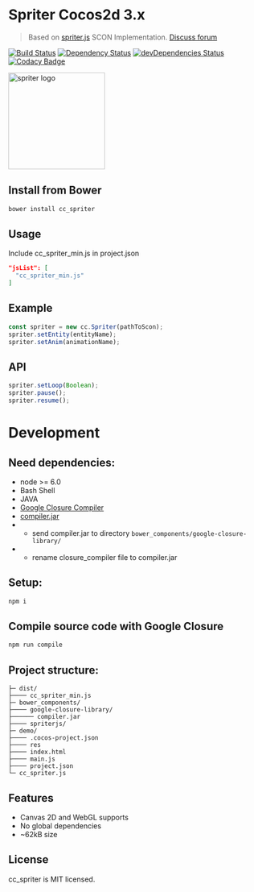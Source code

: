 # Spriter Cocos2d 3.x 
> Based on [spriter.js](https://github.com/flyover/spriter.js) SCON Implementation. [Discuss forum](https://brashmonkey.com/forum/index.php?/topic/4474-using-spriter-animations-in-cocos2d-js/)

[![Build Status](https://travis-ci.org/gotois/cc_spriter.svg?branch=master)](https://travis-ci.org/gotois/cc_spriter)
[![Dependency Status](https://david-dm.org/gotois/cc_spriter.svg)](https://david-dm.org/gotois/cc_spriter)
[![devDependencies Status](https://david-dm.org/gotois/cc_spriter/dev-status.svg)](https://david-dm.org/gotois/cc_spriter?type=dev)
[![Codacy Badge](https://api.codacy.com/project/badge/Grade/4023ff166364425d805232ac1518e4d9)](https://www.codacy.com/app/qertis/cc_spriter?utm_source=github.com&amp;utm_medium=referral&amp;utm_content=qertis/cc_spriter&amp;utm_campaign=Badge_Grade)

<a href="http://www.brashmonkey.com/">
  <img title="spriter logo" src="https://pbs.twimg.com/profile_images/2556942741/yxn4f63yjqc74hyf2ylb.png" width="192">
</a>

Install from Bower
---
```sh
bower install cc_spriter
```

Usage
---
Include cc_spriter_min.js in project.json
```json
"jsList": [
  "cc_spriter_min.js"
]
```  

Example
---
```js
const spriter = new cc.Spriter(pathToScon);
spriter.setEntity(entityName);
spriter.setAnim(animationName);
```

API
---
```js
spriter.setLoop(Boolean);
spriter.pause();
spriter.resume();
```

Development
===

Need dependencies:
---
* node >= 6.0
* Bash Shell
* JAVA
* [Google Closure Compiler](https://developers.google.com/closure/compiler/)
* [compiler.jar](http://dl.google.com/closure-compiler/compiler-latest.zip) 
* * send compiler.jar to directory ```bower_components/google-closure-library/```
* * rename closure_compiler file to compiler.jar

Setup:
---
```sh
npm i
```

Compile source code with Google Closure
---
```sh
npm run compile
```

Project structure:
---
```
├─ dist/
├──── cc_spriter_min.js
├─ bower_components/
├──── google-closure-library/
├────── compiler.jar
├──── spriterjs/
├─ demo/
├──── .cocos-project.json
├──── res
├──── index.html
├──── main.js
├──── project.json
└─ cc_spriter.js
```

Features
---
* Canvas 2D and WebGL supports
* No global dependencies
* ~62kB size

License
---
cc_spriter is MIT licensed.
